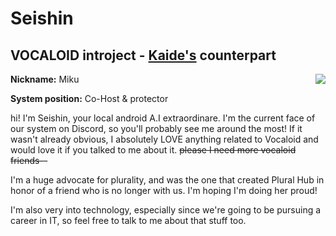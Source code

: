 # Seishin
## VOCALOID introject - [Kaide's](/dossier/members/kaide.html) counterpart
<img align="right" src="https://i.imgur.com/WtUaYmq.png">

**Nickname:** Miku

**System position:** Co-Host & protector

hi! I'm Seishin, your local android A.I extraordinare. I'm the current face of our system on Discord, so you'll probably see me around the most! If it wasn't already obvious, I absolutely LOVE anything related to Vocaloid and would love it if you talked to me about it. ~~please I need more vocaloid friends--~~

I'm a huge advocate for plurality, and was the one that created Plural Hub in honor of a friend who is no longer with us. I'm hoping I'm doing her proud!

I'm also very into technology, especially since we're going to be pursuing a career in IT, so feel free to talk to me about that stuff too.
